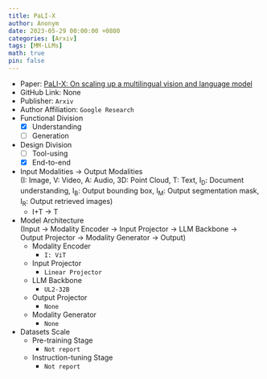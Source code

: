 ```yaml
---
title: PaLI-X
author: Anonym
date: 2023-05-29 00:00:00 +0800
categories: [Arxiv]
tags: [MM-LLMs]
math: true
pin: false
---
```


- Paper: [PaLI-X: On scaling up a multilingual vision and language model](https://arxiv.org/abs/2305.18565)
- GitHub Link: None
- Publisher: `Arxiv`
- Author Affiliation: `Google Research`
- Functional Division
  + [x] Understanding
  + [ ] Generation
- Design Division
  + [ ] Tool-using
  + [x] End-to-end
- Input Modalities $\rightarrow$ Output Modalities <br />(I: Image, V: Video, A: Audio, 3D: Point Cloud, T: Text, I<sub>D</sub>: Document understanding, I<sub>B</sub>: Output bounding box, I<sub>M</sub>: Output segmentation mask, I<sub>R</sub>: Output retrieved images)
  + I+T $\rightarrow$ T
- Model Architecture <br />(Input $\rightarrow$ Modality Encoder $\rightarrow$ Input Projector $\rightarrow$ LLM Backbone $\rightarrow$ Output Projector $\rightarrow$ Modality Generator $\rightarrow$ Output)
  + Modality Encoder
    * `I: ViT`
  + Input Projector
    * `Linear Projector`
  + LLM Backbone
    * `UL2-32B`
  + Output Projector
    * `None`
  + Modality Generator
    * `None`
- Datasets Scale
  + Pre-training Stage
    * `Not report`
  + Instruction-tuning Stage
    * `Not report`
